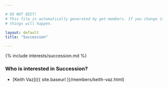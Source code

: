 ```yaml
---

# DO NOT EDIT!
# This file is automatically generated by get-members. If you change it, bad
# things will happen.

layout: default
title: "Succession"

---
```


{% include interests/succession.md %}

### Who is interested in Succession?


* [Keith Vaz]({{ site.baseurl }}/members/keith-vaz.html)
